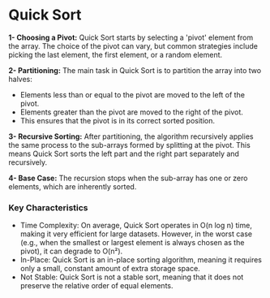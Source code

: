 # Quick Sort
**1- Choosing a Pivot:** Quick Sort starts by selecting a 'pivot' element from the array. The choice of the pivot can vary, but common strategies include picking the last element, the first element, or a random element.

**2- Partitioning:**  The main task in Quick Sort is to partition the array into two halves:
- Elements less than or equal to the pivot are moved to the left of the pivot.
- Elements greater than the pivot are moved to the right of the pivot.
- This ensures that the pivot is in its correct sorted position.
  
**3- Recursive Sorting:** After partitioning, the algorithm recursively applies the same process to the sub-arrays formed by splitting at the pivot. This means Quick Sort sorts the left part and the right part separately and recursively.

**4- Base Case:** The recursion stops when the sub-array has one or zero elements, which are inherently sorted.

### Key Characteristics
- Time Complexity: On average, Quick Sort operates in O(n log n) time, making it very efficient for large datasets. However, in the worst case (e.g., when the smallest or largest element is always chosen as the pivot), it can degrade to O(n²).
- In-Place: Quick Sort is an in-place sorting algorithm, meaning it requires only a small, constant amount of extra storage space.
- Not Stable: Quick Sort is not a stable sort, meaning that it does not preserve the relative order of equal elements.
